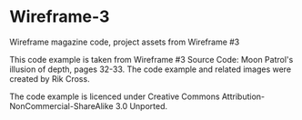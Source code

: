 # Wireframe-3

Wireframe magazine code, project assets from Wireframe #3

This code example is taken from Wireframe #3 Source Code: Moon Patrol's illusion of depth, pages 32-33. The code example and related images were created by Rik Cross.

The code example is licenced under Creative Commons Attribution-NonCommercial-ShareAlike 3.0 Unported.
